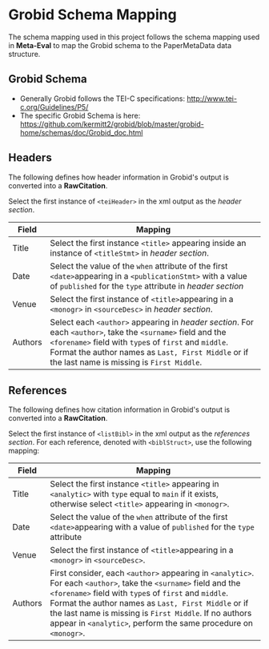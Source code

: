 # Grobid Schema Mapping #

The schema mapping used in this project follows the schema mapping used in __Meta-Eval__ to map the Grobid schema to the PaperMetaData data structure.

## Grobid Schema ##

- Generally Grobid follows the TEI-C specifications: http://www.tei-c.org/Guidelines/P5/
- The specific Grobid Schema is here: https://github.com/kermitt2/grobid/blob/master/grobid-home/schemas/doc/Grobid_doc.html

## Headers ##

The following defines how header information in Grobid's output is converted into a __RawCitation__.

Select the first instance of ```<teiHeader>``` in the xml output as the _header section_.

| Field | Mapping |
| ----- | ------- |
| Title | Select the first instance ```<title>``` appearing inside an instance of ```<titleStmt>``` in _header section_. |
| Date  | Select the value of the ```when``` attribute of the first ```<date>```appearing in a ```<publicationStmt>``` with a value of ```published``` for the ```type``` attribute in _header section_ |
| Venue | Select the first instance of ```<title>```appearing in a ```<monogr>``` in ```<sourceDesc>``` in _header section_. |
| Authors | Select each ```<author>``` appearing in _header section_. For each ```<author>```, take the ```<surname>``` field and the ```<forename>``` field with ```type```s of ```first``` and ```middle```. Format the author names as ```Last, First Middle``` or if the last name is missing is ```First Middle```. |


## References ##

The following defines how citation information in Grobid's output is converted into a __RawCitation__.

Select the first instance of ```<listBibl>``` in the xml output as the _references section_. For each reference, denoted with ```<biblStruct>```, use the following mapping:  

| Field | Mapping |
| ----- | ------- |
| Title |  Select the first instance ```<title>``` appearing in ```<analytic>``` with ```type``` equal to ```main``` if it exists, otherwise select ```<title>``` appearing in ```<monogr>```. |
| Date  | Select the value of the ```when``` attribute of the first ```<date>```appearing with a value of ```published``` for the ```type``` attribute |
| Venue | Select the first instance of ```<title>```appearing in a ```<monogr>``` in ```<sourceDesc>```. |
| Authors | First consider, each ```<author>``` appearing in ```<analytic>```. For each ```<author>```, take the ```<surname>``` field and the ```<forename>``` field with ```type```s of ```first``` and ```middle```. Format the author names as ```Last, First Middle``` or if the last name is missing is ```First Middle```. If no authors appear in ```<analytic>```, perform the same procedure on ```<monogr>```.|

